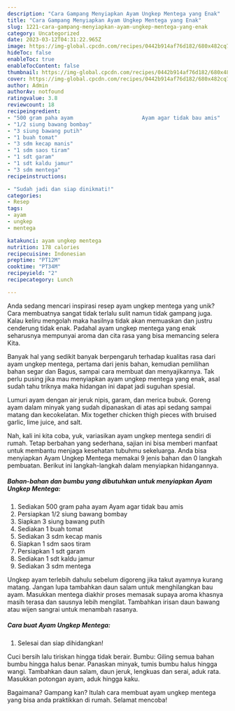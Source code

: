 ```yaml
---
description: "Cara Gampang Menyiapkan Ayam Ungkep Mentega yang Enak"
title: "Cara Gampang Menyiapkan Ayam Ungkep Mentega yang Enak"
slug: 1221-cara-gampang-menyiapkan-ayam-ungkep-mentega-yang-enak
category: Uncategorized
date: 2023-03-12T04:31:22.965Z
image: https://img-global.cpcdn.com/recipes/0442b914af76d182/680x482cq70/ayam-ungkep-mentega-foto-resep-utama.jpg
hideToc: false
enableToc: true
enableTocContent: false
thumbnail: https://img-global.cpcdn.com/recipes/0442b914af76d182/680x482cq70/ayam-ungkep-mentega-foto-resep-utama.jpg
cover: https://img-global.cpcdn.com/recipes/0442b914af76d182/680x482cq70/ayam-ungkep-mentega-foto-resep-utama.jpg
author: Admin
authorAv: notfound
ratingvalue: 3.8
reviewcount: 18
recipeingredient:
- "500 gram paha ayam                      Ayam agar tidak bau amis"
- "1/2 siung bawang bombay"
- "3 siung bawang putih"
- "1 buah tomat"
- "3 sdm kecap manis"
- "1 sdm saos tiram"
- "1 sdt garam"
- "1 sdt kaldu jamur"
- "3 sdm mentega"
recipeinstructions:

- "Sudah jadi dan siap dinikmati!"
categories:
- Resep
tags:
- ayam
- ungkep
- mentega

katakunci: ayam ungkep mentega 
nutrition: 178 calories
recipecuisine: Indonesian
preptime: "PT12M"
cooktime: "PT34M"
recipeyield: "2"
recipecategory: Lunch

---
```





Anda sedang mencari inspirasi resep ayam ungkep mentega yang unik? Cara membuatnya sangat tidak terlalu sulit namun tidak gampang juga. Kalau keliru mengolah maka hasilnya tidak akan memuaskan dan justru cenderung tidak enak. Padahal ayam ungkep mentega yang enak seharusnya mempunyai aroma dan cita rasa yang bisa memancing selera Kita.





Banyak hal yang sedikit banyak berpengaruh terhadap kualitas rasa dari ayam ungkep mentega, pertama dari jenis bahan, kemudian pemilihan bahan segar dan Bagus, sampai cara membuat dan menyajikannya. Tak perlu pusing jika mau menyiapkan ayam ungkep mentega yang enak,      asal sudah tahu triknya maka hidangan ini dapat jadi suguhan spesial.














Lumuri ayam dengan air jeruk nipis, garam, dan merica bubuk. Goreng ayam dalam minyak yang sudah dipanaskan di atas api sedang sampai matang dan kecokelatan. Mix together chicken thigh pieces with bruised garlic, lime juice, and salt.






Nah, kali ini kita coba, yuk, variasikan ayam ungkep mentega sendiri di rumah. Tetap berbahan yang sederhana, sajian ini bisa memberi manfaat untuk membantu menjaga kesehatan tubuhmu sekeluarga. Anda bisa menyiapkan Ayam Ungkep Mentega memakai 9 jenis bahan dan 0 langkah pembuatan. Berikut ini langkah-langkah dalam menyiapkan hidangannya.

<!--inarticleads1-->

##### Bahan-bahan dan bumbu yang dibutuhkan untuk menyiapkan Ayam Ungkep Mentega:

1. Sediakan 500 gram paha ayam                      Ayam agar tidak bau amis
1. Persiapkan 1/2 siung bawang bombay
1. Siapkan 3 siung bawang putih
1. Sediakan 1 buah tomat
1. Sediakan 3 sdm kecap manis
1. Siapkan 1 sdm saos tiram
1. Persiapkan 1 sdt garam
1. Sediakan 1 sdt kaldu jamur
1. Sediakan 3 sdm mentega


Ungkep ayam terlebih dahulu sebelum digoreng jika takut ayamnya kurang matang. Jangan lupa tambahkan daun salam untuk menghilangkan bau ayam. Masukkan mentega diakhir proses memasak supaya aroma khasnya masih terasa dan sausnya lebih mengilat. Tambahkan irisan daun bawang atau wijen sangrai untuk menambah rasanya. 

<!--inarticleads2-->

##### Cara buat Ayam Ungkep Mentega:


1. Selesai dan siap dihidangkan!

Cuci bersih lalu tiriskan hingga tidak berair. Bumbu: Giling semua bahan bumbu hingga halus benar. Panaskan minyak, tumis bumbu halus hingga wangi. Tambahkan daun salam, daun jeruk, lengkuas dan serai, aduk rata. Masukkan potongan ayam, aduk hingga kaku. 

Bagaimana? Gampang kan? Itulah cara membuat ayam ungkep mentega yang bisa anda praktikkan di rumah. Selamat mencoba!
